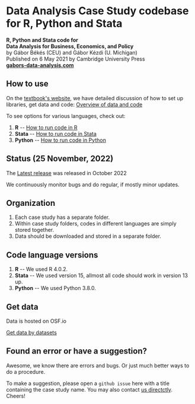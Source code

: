# Data Analysis Case Study codebase for R, Python and Stata

**R, Python and Stata code for**  
**Data Analysis for Business, Economics, and Policy**   
by Gábor Békés (CEU) and Gábor Kézdi (U. Michigan)   
Published on 6 May 2021 by Cambridge University Press  
[**gabors-data-analysis.com**](https://gabors-data-analysis.com/)


## How to use
On the [textbook's website]((https://gabors-data-analysis.com/)), we have detailed discussion of how to set up libraries, get data and code: [Overview of data and code](https://gabors-data-analysis.com/data-and-code/)

To see options for various languages, check out:
1. **R** --  [How to run code in R ](https://gabors-data-analysis.com/howto-r/)
2. **Stata** -- [How to run code in Stata ](https://gabors-data-analysis.com/howto-stata/)
3. **Python** -- [How to run code in Python ](https://gabors-data-analysis.com/howto-python/) 


## Status (25 November, 2022)

The [Latest release]([https://github.com/gabors-data-analysis/da_case_studies/releases/tag/v0.8.3](https://github.com/gabors-data-analysis/da_case_studies/releases/tag/v0.8.3)) was released in October 2022

We continuously monitor bugs and do regular, if mostly minor updates. 

## Organization
1. Each case study has a separate folder.
2. Within case study folders, codes in different languages are simply stored together. 
3. Data should be downloaded and stored in a separate folder. 

## Code language versions
1. **R** -- We used R 4.0.2. 
2. **Stata** -- We used version 15, allmost all code should work in version 13 up.
3. **Python** -- We used Python 3.8.0.

## Get data
Data is hosted on OSF.io

[Get data by datasets](https://osf.io/7epdj/)  



## Found an error or have a suggestion?
Awesome, we know there are errors and bugs. Or just much better ways to do a procedure.

To make a suggestion, please open a `github issue` here with a title containing the case study name. You may also contact [us directctly](https://gabors-data-analysis.com/contact-us/). Cheers!
